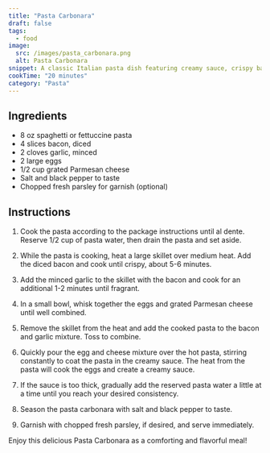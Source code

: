 ```yaml
---
title: "Pasta Carbonara"
draft: false
tags:
  - food
image:
  src: /images/pasta_carbonara.png
  alt: Pasta Carbonara
snippet: A classic Italian pasta dish featuring creamy sauce, crispy bacon, and Parmesan cheese.
cookTime: "20 minutes"
category: "Pasta"
---
```


## Ingredients

- 8 oz spaghetti or fettuccine pasta
- 4 slices bacon, diced
- 2 cloves garlic, minced
- 2 large eggs
- 1/2 cup grated Parmesan cheese
- Salt and black pepper to taste
- Chopped fresh parsley for garnish (optional)

## Instructions

1. Cook the pasta according to the package instructions until al dente. Reserve 1/2 cup of pasta water, then drain the pasta and set aside.

2. While the pasta is cooking, heat a large skillet over medium heat. Add the diced bacon and cook until crispy, about 5-6 minutes.

3. Add the minced garlic to the skillet with the bacon and cook for an additional 1-2 minutes until fragrant.

4. In a small bowl, whisk together the eggs and grated Parmesan cheese until well combined.

5. Remove the skillet from the heat and add the cooked pasta to the bacon and garlic mixture. Toss to combine.

6. Quickly pour the egg and cheese mixture over the hot pasta, stirring constantly to coat the pasta in the creamy sauce. The heat from the pasta will cook the eggs and create a creamy sauce.

7. If the sauce is too thick, gradually add the reserved pasta water a little at a time until you reach your desired consistency.

8. Season the pasta carbonara with salt and black pepper to taste.

9. Garnish with chopped fresh parsley, if desired, and serve immediately.

Enjoy this delicious Pasta Carbonara as a comforting and flavorful meal!

